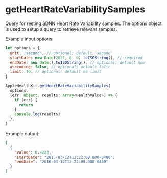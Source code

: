 # getHeartRateVariabilitySamples

Query for resting SDNN Heart Rate Variability samples. The options object is used to setup a query to retrieve relevant samples.

Example input options:

```javascript
let options = {
  unit: 'second', // optional; default 'second'
  startDate: new Date(2021, 0, 0).toISOString(), // required
  endDate: new Date().toISOString(), // optional; default now
  ascending: false, // optional; default false
  limit: 10, // optional; default no limit
}
```

```javascript
AppleHealthKit.getHeartRateVariabilitySamples(
  options,
  (err: Object, results: Array<HealthValue>) => {
    if (err) {
      return
    }
    console.log(results)
  },
)
```

Example output:

```json
[
  {
    "value": 0.4223,
    "startDate": "2016-03-12T13:22:00.000-0400",
    "endDate": "2016-03-12T13:22:00.000-0400"
  }
]
```
